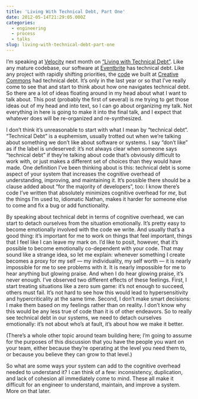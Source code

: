 ```yaml
---
title: 'Living With Technical Debt, Part One'
date: 2012-05-14T21:29:05.000Z
categories:
  - engineering
  - process
  - talks
slug: living-with-technical-debt-part-one
---
```

I’m speaking at [Velocity][1] next month on [“Living with Technical Debt”][2].
Like any mature codebase, our software at [Eventbrite][3] has technical debt.
Like any project with rapidly shifting priorities, the [code][4] we built at
[Creative Commons][5]  had technical debt. It’s only in the last year or so that
I’ve really come to see that and start to think about how one navigates
technical debt. So there are a lot of ideas floating around in my head about
what I want to talk about. This post (probably the first of several) is me
trying to get those ideas out of my head and into text, so I can go about
organizing my talk. Not everything in here is going to make it into the final
talk, and I expect that whatever does will be re-organized and re-synthesized.

I don’t think it’s unreasonable to start with what I mean by “technical debt”.
“Technical Debt” is a euphemism, usually trotted out when we’re talking about
something we don’t like about software or systems. I say “don’t like” as if the
label is undeserved: it’s not always clear when someone says “technical debt” if
they’re talking about code that’s obviously difficult to work with, or just
makes a different set of choices than they would have made. One definition I’ve
been thinking about is this: technical debt is some aspect of your system that
increases the cognitive overhead of understanding, improving, and maintaining
it. It’s possible there should be a clause added about “for the majority of
developers”, too: I know there’s code I’ve written that absolutely minimizes
cognitive overhead for _me_, but the things I’m used to, idiomatic Nathan, makes
it harder for someone else to come and fix a bug or add functionality.

By speaking about technical debt in terms of cognitive overhead, we can start to
detach ourselves from the situation emotionally. It’s pretty easy to become
emotionally involved with the code we write. And usually that’s a good thing:
it’s important for me to work on things that feel important, things that I feel
like I can leave my mark on. I’d like to posit, however, that it’s possible to
become emotionally co-dependent with your code. That may sound like a strange
idea, so let me explain: whenever something I create becomes a proxy for my self
— my individuality, my self worth — it is nearly impossible for me to see
problems with it. It is nearly impossible for me to hear anything but glowing
praise. And when I do hear glowing praise, it’s never enough. I’ve observed two
different effects of these feelings. First, I start treating situations like a
zero sum game: it’s not enough to succeed, others must fail. It’s not hard to
see how this would lead to hypersensitivity and hypercriticality at the same
time. Second, I don’t make smart decisions: I make them based on my feelings
rather than on reality. I don’t know why this would be any less true of code
than it is of other endeavors. So to really see technical debt in our systems,
we need to detach ourselves emotionally: it’s not about who’s at fault, it’s
about how we make it better.

(There’s a whole other topic around team building here; I’m going to assume for
the purposes of this discussion that you have the people you want on your team,
either because they’re operating at the level you need them to, or because you
believe they can grow to that level.)

So what are some ways your system can add to the cognitive overhead needed to
understand it? I can think of a few: inconsistency, duplication, and lack of
cohesion all immediately come to mind. These all make it difficult for an
engineer to understand, maintain, and improve a system. More on that later.



 [1]: http://velocityconf.com/velocity2012
 [2]: http://velocityconf.com/velocity2012/public/schedule/detail/23703
 [3]: http://www.eventbrite.com/
 [4]: http://code.creativecommons.org/
 [5]: http://creativecommons.org/
